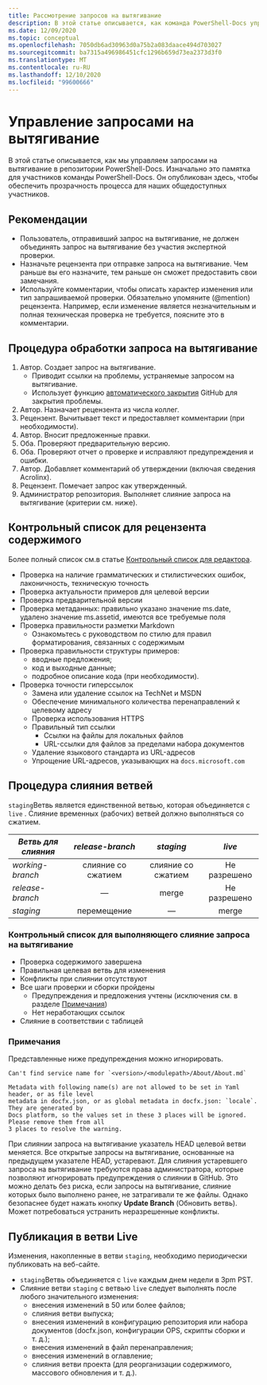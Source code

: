 ```yaml
---
title: Рассмотрение запросов на вытягивание
description: В этой статье описывается, как команда PowerShell-Docs управляет запросами на вытягивание.
ms.date: 12/09/2020
ms.topic: conceptual
ms.openlocfilehash: 7050db6ad30963d0a75b2a083daace494d703027
ms.sourcegitcommit: ba7315a496986451cfc1296b659d73ea2373d3f0
ms.translationtype: MT
ms.contentlocale: ru-RU
ms.lasthandoff: 12/10/2020
ms.locfileid: "99600666"
---
```

# <a name="managing-pull-requests"></a>Управление запросами на вытягивание

В этой статье описывается, как мы управляем запросами на вытягивание в репозитории PowerShell-Docs. Изначально это памятка для участников команды PowerShell-Docs. Он опубликован здесь, чтобы обеспечить прозрачность процесса для наших общедоступных участников.

## <a name="best-practices"></a>Рекомендации

- Пользователь, отправивший запрос на вытягивание, не должен объединять запрос на вытягивание без участия экспертной проверки.
- Назначьте рецензента при отправке запроса на вытягивание. Чем раньше вы его назначите, тем раньше он сможет предоставить свои замечания.
- Используйте комментарии, чтобы описать характер изменения или тип запрашиваемой проверки. Обязательно упомяните (@mention) рецензента. Например, если изменение является незначительным и полная техническая проверка не требуется, поясните это в комментарии.

## <a name="pr-process-steps"></a>Процедура обработки запроса на вытягивание

1. Автор. Создает запрос на вытягивание.
   - Приводит ссылки на проблемы, устраняемые запросом на вытягивание.
   - Использует функцию [автоматического закрытия](https://help.github.com/en/articles/closing-issues-using-keywords) GitHub для закрытия проблемы.
1. Автор. Назначает рецензента из числа коллег.
1. Рецензент. Вычитывает текст и предоставляет комментарии (при необходимости).
1. Автор. Вносит предложенные правки.
1. Оба. Проверяют предварительную версию.
1. Оба. Проверяют отчет о проверке и исправляют предупреждения и ошибки.
1. Автор. Добавляет комментарий об утверждении (включая сведения Acrolinx).
1. Рецензент. Помечает запрос как утвержденный.
1. Администратор репозитория. Выполняет слияние запроса на вытягивание (критерии см. ниже).

## <a name="content-reviewer-checklist"></a>Контрольный список для рецензента содержимого

Более полный список см.в статье [Контрольный список для редактора](editorial-checklist.md).

- Проверка на наличие грамматических и стилистических ошибок, лаконичность, техническую точность
- Проверка актуальности примеров для целевой версии
- Проверка предварительной версии
- Проверка метаданных: правильно указано значение ms.date, удалено значение ms.assetid, имеются все требуемые поля
- Проверка правильности разметки Markdown
  - Ознакомьтесь с руководством по стилю для правил форматирования, связанных с содержимым
- Проверка правильности структуры примеров:
  - вводные предложения;
  - код и выходные данные;
  - подробное описание кода (при необходимости).
- Проверка точности гиперссылок
  - Замена или удаление ссылок на TechNet и MSDN
  - Обеспечение минимального количества перенаправлений к целевому адресу
  - Проверка использования HTTPS
  - Правильный тип ссылки
    - Ссылки на файлы для локальных файлов
    - URL-ссылки для файлов за пределами набора документов
  - Удаление языкового стандарта из URL-адресов
  - Упрощение URL-адресов, указывающих на `docs.microsoft.com`

## <a name="branch-merge-process"></a>Процедура слияния ветвей

`staging`Ветвь является единственной ветвью, которая объединяется с `live` . Слияние временных (рабочих) ветвей должно выполняться со сжатием.

| *Ветвь для слияния*  | *release-branch* | *staging*        | *live*      |
| ---------------- |:----------------:|:----------------:|:-----------:|
| *working-branch* | слияние со сжатием | слияние со сжатием | Не разрешено |
| *release-branch* | &mdash;          | merge            | Не разрешено |
| *staging*        | перемещение           | &mdash;          | merge       |

### <a name="pr-merger-checklist"></a>Контрольный список для выполняющего слияние запроса на вытягивание

- Проверка содержимого завершена
- Правильная целевая ветвь для изменения
- Конфликты при слиянии отсутствуют
- Все шаги проверки и сборки пройдены
  - Предупреждения и предложения учтены (исключения см. в разделе [Примечания](#notes))
  - Нет неработающих ссылок
- Слияние в соответствии с таблицей

### <a name="notes"></a>Примечания

Представленные ниже предупреждения можно игнорировать.

```
Can't find service name for `<version>/<modulepath>/About/About.md`
```

```
Metadata with following name(s) are not allowed to be set in Yaml header, or as file level
metadata in docfx.json, or as global metadata in docfx.json: `locale`. They are generated by
Docs platform, so the values set in these 3 places will be ignored. Please remove them from all
3 places to resolve the warning.
```

При слиянии запроса на вытягивание указатель HEAD целевой ветви меняется. Все открытые запросы на вытягивание, основанные на предыдущем указателе HEAD, устаревают. Для слияния устаревшего запроса на вытягивание требуются права администратора, которые позволяют игнорировать предупреждения о слиянии в GitHub. Это можно делать без риска, если запросы на вытягивание, слияние которых было выполнено ранее, не затрагивали те же файлы. Однако безопаснее будет нажать кнопку **Update Branch** (Обновить ветвь). Может потребоваться устранить неразрешенные конфликты.

## <a name="publishing-to-live"></a>Публикация в ветви Live

Изменения, накопленные в ветви `staging`, необходимо периодически публиковать на веб-сайте.

- `staging`Ветвь объединяется с `live` каждым днем недели в 3pm PST.
- Слияние ветви `staging` с ветвью `live` следует выполнять после любого значительного изменения:
  - внесения изменений в 50 или более файлов;
  - слияния ветви выпуска;
  - внесения изменений в конфигурацию репозитория или набора документов (docfx.json, конфигурации OPS, скрипты сборки и т. д.);
  - внесения изменений в файл перенаправления;
  - внесения изменений в оглавление;
  - слияния ветви проекта (для реорганизации содержимого, массового обновления и т. д.).
